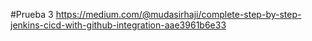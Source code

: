 #Prueba
3
https://medium.com/@mudasirhaji/complete-step-by-step-jenkins-cicd-with-github-integration-aae3961b6e33
